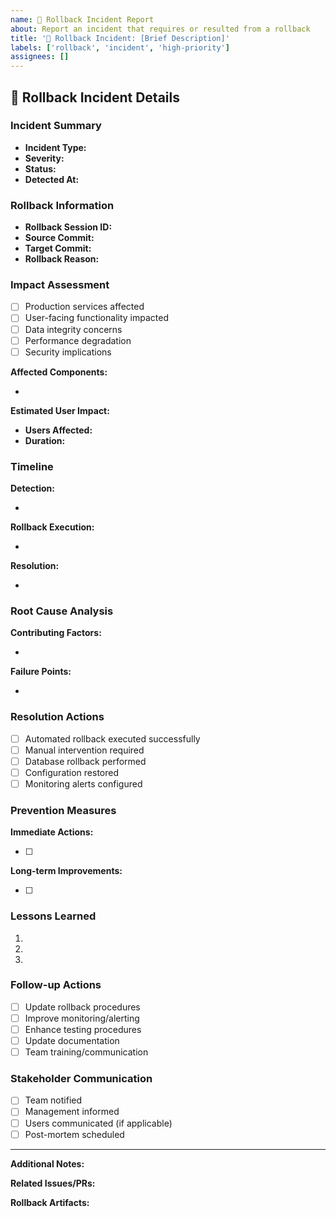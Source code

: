```yaml
---
name: 🔄 Rollback Incident Report
about: Report an incident that requires or resulted from a rollback
title: '🔄 Rollback Incident: [Brief Description]'
labels: ['rollback', 'incident', 'high-priority']
assignees: []
---
```


## 🔄 Rollback Incident Details

### Incident Summary
- **Incident Type:** <!-- Manual Rollback / Automated Rollback / Rollback Failure -->
- **Severity:** <!-- Critical / High / Medium / Low -->
- **Status:** <!-- Active / Investigating / Resolved -->
- **Detected At:** <!-- YYYY-MM-DD HH:MM UTC -->

### Rollback Information
- **Rollback Session ID:** <!-- From workflow logs -->
- **Source Commit:** <!-- SHA of problematic commit -->
- **Target Commit:** <!-- SHA of rollback target -->
- **Rollback Reason:** <!-- Brief description -->

### Impact Assessment
- [ ] Production services affected
- [ ] User-facing functionality impacted
- [ ] Data integrity concerns
- [ ] Performance degradation
- [ ] Security implications

**Affected Components:**
- <!-- List affected services/components -->

**Estimated User Impact:**
- **Users Affected:** <!-- Number or percentage -->
- **Duration:** <!-- How long was the impact -->

### Timeline
<!-- Provide a timeline of events -->

**Detection:**
- <!-- When was the issue first detected -->

**Rollback Execution:**
- <!-- When was rollback initiated and completed -->

**Resolution:**
- <!-- When was normal service restored -->

### Root Cause Analysis
<!-- What caused the original failure that required rollback -->

**Contributing Factors:**
- <!-- List factors that led to the incident -->

**Failure Points:**
- <!-- Identify where systems failed to prevent this -->

### Resolution Actions
<!-- What was done to resolve the incident -->

- [ ] Automated rollback executed successfully
- [ ] Manual intervention required
- [ ] Database rollback performed
- [ ] Configuration restored
- [ ] Monitoring alerts configured

### Prevention Measures
<!-- What will be done to prevent similar incidents -->

**Immediate Actions:**
- [ ] <!-- Immediate steps taken -->

**Long-term Improvements:**
- [ ] <!-- Process/system improvements -->

### Lessons Learned
<!-- Key takeaways from this incident -->

1. <!-- Lesson 1 -->
2. <!-- Lesson 2 -->
3. <!-- Lesson 3 -->

### Follow-up Actions
<!-- Actions to be taken after incident resolution -->

- [ ] Update rollback procedures
- [ ] Improve monitoring/alerting
- [ ] Enhance testing procedures
- [ ] Update documentation
- [ ] Team training/communication

### Stakeholder Communication
<!-- How stakeholders were informed -->

- [ ] Team notified
- [ ] Management informed
- [ ] Users communicated (if applicable)
- [ ] Post-mortem scheduled

---

**Additional Notes:**
<!-- Any additional context or information -->

**Related Issues/PRs:**
<!-- Link related issues or pull requests -->

**Rollback Artifacts:**
<!-- Links to workflow runs, logs, or reports -->

